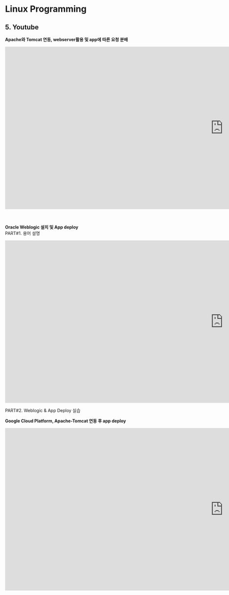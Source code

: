 # Linux Programming

## 5. Youtube
**Apache와 Tomcat 연동, webserver활용 및 app에 따른 요청 분배**<br>
<iframe width="1424" height="530" src="https://www.youtube.com/embed/5o1cmJO_QuI" title="YouTube video player" frameborder="0" allow="accelerometer; autoplay; clipboard-write; encrypted-media; gyroscope; picture-in-picture" allowfullscreen></iframe><br><br><br>


**Oracle Weblogic 설치 및 App deploy**<br>
PART#1. 용어 설명
<iframe width="1424" height="530" src="https://www.youtube.com/embed/kw0f46sWgIA" title="YouTube video player" frameborder="0" allow="accelerometer; autoplay; clipboard-write; encrypted-media; gyroscope; picture-in-picture" allowfullscreen></iframe>

PART#2. Weblogic & App Deploy 실습



**Google Cloud Platform, Apache-Tomcat 연동 후 app deploy**<br>
<iframe width="1424" height="530" src="https://www.youtube.com/embed/aEz2N13e-1w" title="YouTube video player" frameborder="0" allow="accelerometer; autoplay; clipboard-write; encrypted-media; gyroscope; picture-in-picture" allowfullscreen></iframe><br><br><br>
